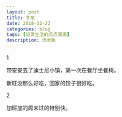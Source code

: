 ```yaml
---
layout: post
title: 冬至
date: 2018-12-22
categories: blog
tags: [记录生活的点点滴滴]
description: 流水账
---
```


1 

带安安去了迪士尼小镇，第一次在餐厅坐餐椅。

新旺没那么好吃，回家的饺子很好吃。

2

加班加的周末过的特别快。



